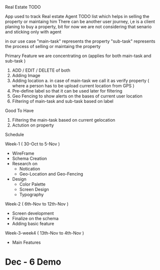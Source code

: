 Real Estate TODO

App used to track Real estate Agent TODO list which helps in selling the property or maintaing him
There can be another user journey, i,e is a client planing to buy a property, bit for now we are not
considering that senario and sticking only with agent 


in our use case 
"main-task" represents the property
"sub-task" represents the process of selling or maintaing the property 

Primary Feature we are concentrating on (applies for both main-task and sub-task )
1. ADD / EDIT / DELETE of both 
2. Adding Image 
3. Adding location
   a. in case of main-task we call it as verify property ( where a person has to be upload current location from GPS )
4. Pre-define label so that it can be used later for filtering 
5. Geo Fencing to show alerts on the bases of current user location 
6. Filtering of main-task and sub-task based on label 


Good To Have 
1. Filtering the main-task based on current gelocation 
2. Actution on property 



Schedule 

Week-1 ( 30-Oct to 5-Nov )
- WireFrame 
- Schema Creation 
- Research on 
  - Notication 
  - Geo-Location and Geo-Fencing 
- Design 
  - Color Palette 
  - Screen Design 
  - Typography 


Week-2 ( 6th-Nov to 12th-Nov )
- Screen development 
- Finalize on the schema
- Adding basic feature

Week-3-week4 ( 13th-Nov to 4th-Nov )
- Main Features 

# Dec - 6 Demo